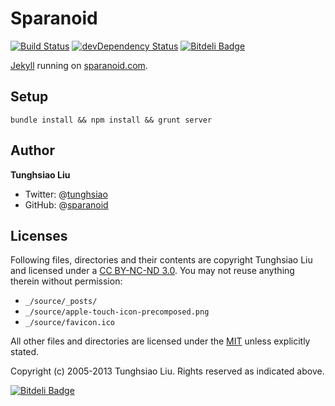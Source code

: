 # Sparanoid
[![Build Status](https://travis-ci.org/sparanoid/sparanoid.com.png)](https://travis-ci.org/sparanoid/sparanoid.com)
[![devDependency Status](https://david-dm.org/sparanoid/sparanoid.com/dev-status.png)](https://david-dm.org/sparanoid/sparanoid.com#info=devDependencies)
[![Bitdeli Badge](https://d2weczhvl823v0.cloudfront.net/sparanoid/sparanoid.com/trend.png)](https://bitdeli.com/free)

[Jekyll](https://github.com/mojombo/jekyll) running on [sparanoid.com](http://sparanoid.com/).

## Setup

    bundle install && npm install && grunt server

## Author

**Tunghsiao Liu**

- Twitter: @[tunghsiao](http://twitter.com/tunghsiao)
- GitHub: @[sparanoid](http://github.com/sparanoid)

## Licenses

Following files, directories and their contents are copyright Tunghsiao Liu and licensed under a [CC BY-NC-ND 3.0](http://creativecommons.org/licenses/by-nc-nd/3.0/). You may not reuse anything therein without permission:

- `_/source/_posts/`
- `_/source/apple-touch-icon-precomposed.png`
- `_/source/favicon.ico`

All other files and directories are licensed under the [MIT](http://www.opensource.org/licenses/mit-license.php) unless explicitly stated.

Copyright (c) 2005-2013 Tunghsiao Liu. Rights reserved as indicated above.


[![Bitdeli Badge](https://d2weczhvl823v0.cloudfront.net/sparanoid/sparanoid.com/trend.png)](https://bitdeli.com/free "Bitdeli Badge")


